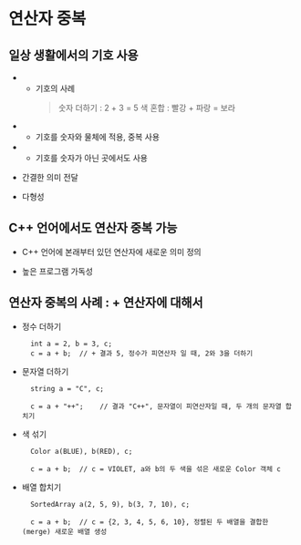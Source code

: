 # 연산자 중복

## 일상 생활에서의 기호 사용

- + 기호의 사례
    > 숫자 더하기 : 2 + 3 = 5
    > 색 혼합 : 빨강 + 파랑 = 보라

- + 기호를 숫자와 물체에 적용, 중복 사용

- + 기호를 숫자가 아닌 곳에서도 사용

- 간결한 의미 전달

- 다형성


## C++ 언어에서도 연산자 중복 가능

- C++ 언어에 본래부터 있던 연산자에 새로운 의미 정의

- 높은 프로그램 가독성


## 연산자 중복의 사례 : + 연산자에 대해서

- 정수 더하기

        int a = 2, b = 3, c;
        c = a + b;  // + 결과 5, 정수가 피연산자 일 때, 2와 3을 더하기


- 문자열 더하기

        string a = "C", c;

        c = a + "++";    // 결과 "C++", 문자열이 피연산자일 때, 두 개의 문자열 합치기


- 색 섞기

        Color a(BLUE), b(RED), c;

        c = a + b;  // c = VIOLET, a와 b의 두 색을 섞은 새로운 Color 객체 c


- 배열 합치기

        SortedArray a(2, 5, 9), b(3, 7, 10), c;

        c = a + b;  // c = {2, 3, 4, 5, 6, 10}, 정렬된 두 배열을 결합한(merge) 새로운 배열 생성
